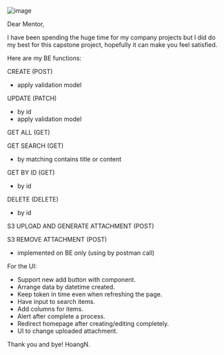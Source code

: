 ![image](https://user-images.githubusercontent.com/111516258/197957098-7623e4ff-838e-4361-bf2c-f3f5cf86ae6a.png)

Dear Mentor,

I have been spending the huge time for my company projects but I did do my best for this capstone project, hopefully it can make you feel satisfied.

Here are my BE functions:

CREATE (POST)
- apply validation model

UPDATE (PATCH)
- by id
- apply validation model

GET ALL (GET)

GET SEARCH (GET)
- by matching contains title or content

GET BY ID (GET)
- by id

DELETE (DELETE)
- by id

S3 UPLOAD AND GENERATE ATTACHMENT (POST)

S3 REMOVE ATTACHMENT (POST)
- implemented on BE only (using by postman call)

For the UI:
- Support new add button with component.
- Arrange data by datetime created.
- Keep token in time even when refreshing the page.
- Have input to search items.
- Add columns for items.
- Alert after complete a process.
- Redirect homepage after creating/editing completely.
- UI to change uploaded attachment.

Thank you and bye!
HoangN.
